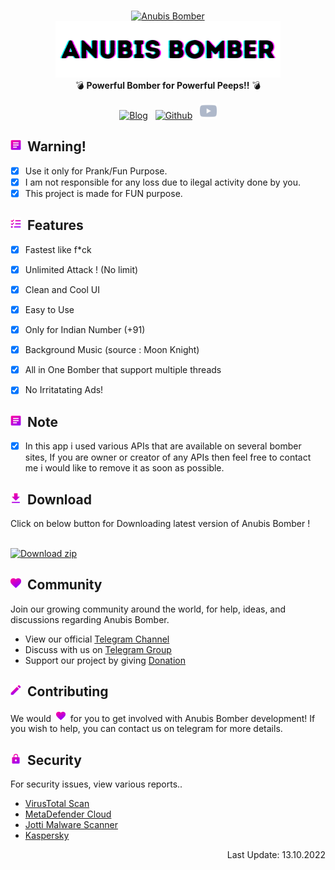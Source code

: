<br>

<p align="center">
    <a href="https://github.com/Bhai4You/Anubis" ><img width="450" src="https://github.com/Bhai4You/bhai4you/blob/master/anubis2.gif" alt="Anubis Bomber"></a><br>
  <img src="https://github.com/Bhai4You/bhai4you/blob/master/anbis.png" height="90" alt="Anubis Bomber"><br>
    💣 <b>Powerful Bomber for Powerful Peeps!!</b>  💣
</p>

<p align="center">
	<a href="https://bhai4you.blogspot.com"><img height="25" src="https://github.com/surrealdb/surrealdb/blob/main/img/social/blog.svg" alt="Blog"></a>
	&nbsp;
	<a href="https://github.com/bhai4you"><img height="25" src="https://github.com/surrealdb/surrealdb/blob/main/img/social/github.svg" alt="Github	"></a>
	&nbsp;
    <a href="https://www.youtube.com/channel/UC9UYo9OBpmzrxKPeJdlj2wA"><img height="25" src="https://github.com/surrealdb/surrealdb/blob/main/img/social/youtube.svg" alt="Youtube"></a>

</p>

  
<h2><img height="20" src="https://github.com/Bhai4You/bhai4you/blob/master/anubis/documentation.svg">&nbsp;&nbsp;Warning!</h2>


- [x] Use it only for Prank/Fun Purpose.
- [x] I am not responsible for any loss due to ilegal activity done by you.
- [x] This project is made for FUN purpose.

<h2><img height="20" src="https://github.com/Bhai4You/bhai4you/blob/master/anubis/features.svg">&nbsp;&nbsp;Features</h2>


- [x] Fastest like f*ck
- [x] Unlimited Attack ! (No limit)
- [x] Clean and Cool UI
- [x] Easy to Use
- [x] Only for Indian Number (+91)
- [x] Background Music (source : Moon Knight)
- [x] All in One Bomber that support multiple threads
- [x] No Irritatating Ads!


<h2><img height="20" src="https://github.com/Bhai4You/bhai4you/blob/master/anubis/documentation.svg">&nbsp;&nbsp;Note</h2>


- [x] In this app i used various APIs that are available on several bomber sites, If you are owner or creator of any APIs then feel free to contact me i would like to remove it as soon as possible.

<h2><img height="20" src="https://github.com/Bhai4You/bhai4you/blob/master/anubis/download.svg">&nbsp;&nbsp;Download</h2>
Click on below button for Downloading latest version of Anubis Bomber !
<br><br>

<!-- BEGIN LATEST DOWNLOAD BUTTON -->
[![Download zip](https://custom-icon-badges.herokuapp.com/badge/-Download-blue?style=for-the-badge&logo=download&logoColor=white "Download zip")](https://github.com/Bhai4You/Anubis/releases/download/0.5/anubis-0.5.apk)
<!-- END LATEST DOWNLOAD BUTTON -->

<h2><img height="20" src="https://github.com/Bhai4You/bhai4you/blob/master/anubis/community.svg">&nbsp;&nbsp;Community</h2>

Join our growing community around the world, for help, ideas, and discussions regarding Anubis Bomber.

- View our official [Telegram Channel](https://t.me/anubisbomber)
- Discuss with us on [Telegram Group](https://t.me/anubisbombergroup)
- Support our project by giving [Donation](https://github.com/sponsors/Bhai4You)

<h2><img height="20" src="https://github.com/Bhai4You/bhai4you/blob/master/anubis/contributing.svg">&nbsp;&nbsp;Contributing</h2>

We would &nbsp;<img width="15" src="https://github.com/Bhai4You/bhai4you/blob/master/anubis/community.svg">&nbsp; for you to get involved with Anubis Bomber development! If you wish to help, you can contact us on telegram for more details.

<h2><img height="20" src="https://github.com/Bhai4You/bhai4you/blob/master/anubis/security.svg">&nbsp;&nbsp;Security</h2>

For security issues, view various reports..
- [VirusTotal Scan](https://www.virustotal.com/gui/file/fc7ce57960a89f72bc15749f6a5f382b169e1388d42cf8dfc1ef4d6de6359302)
- [MetaDefender Cloud](https://metadefender.opswat.com/results/file/bzIyMTAxMmJtY09zOUdTSmRYSGQ1Wk9JMlR2/regular/overview)
- [Jotti Malware Scanner](https://virusscan.jotti.org/en-GB/filescanjob/ixd021d244)
- [Kaspersky](https://opentip.kaspersky.com/FC7CE57960A89F72BC15749F6A5F382B169E1388D42CF8DFC1EF4D6DE6359302/results?tab=upload)


<p align="right"> Last Update: 13.10.2022 </p>
